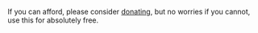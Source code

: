 If you can afford, please consider [donating](https://www.paypal.me/kapitanpulido), but no worries if you cannot, use this for absolutely free.